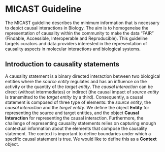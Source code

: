 # MICAST Guideline

The MICAST guideline describes the minimum information  that is necessary to depict causal interactions in Biology. The aim is to homogeneise the representation of causality within the community to make the data “FAIR” (Findable, Accessible, Interoperable and Reproducible). This guideline targets curators and data providers interested in the representation of causality aspects in molecular interactions and biological systems. 


## Introduction to causality statements

A causality statement is a binary directed interaction between two biological entities where the *source entity* regulates and has an influence on the activity or the quantity of the *target entity*. The *causal interaction* can be direct (without intermediates) or indirect (the causal impact of *source entity* is transmitted to the *target entity* by a third).
Consequently, a causal statement is composed of three type of elements: the *source entity*, the *causal interaction* and the *target entity*. 
We define the object __Entity__ for representing the source and target entities, and the object __Causal Interaction__ for representing the causal interaction.
Furthermore, the challenge of representing causality statements relies on capturing enough contextual information about the elements that compose the causality statement. The context is important to define boundaries under which a specific causal statement is true. We would like to define this as a __Context__ object.

